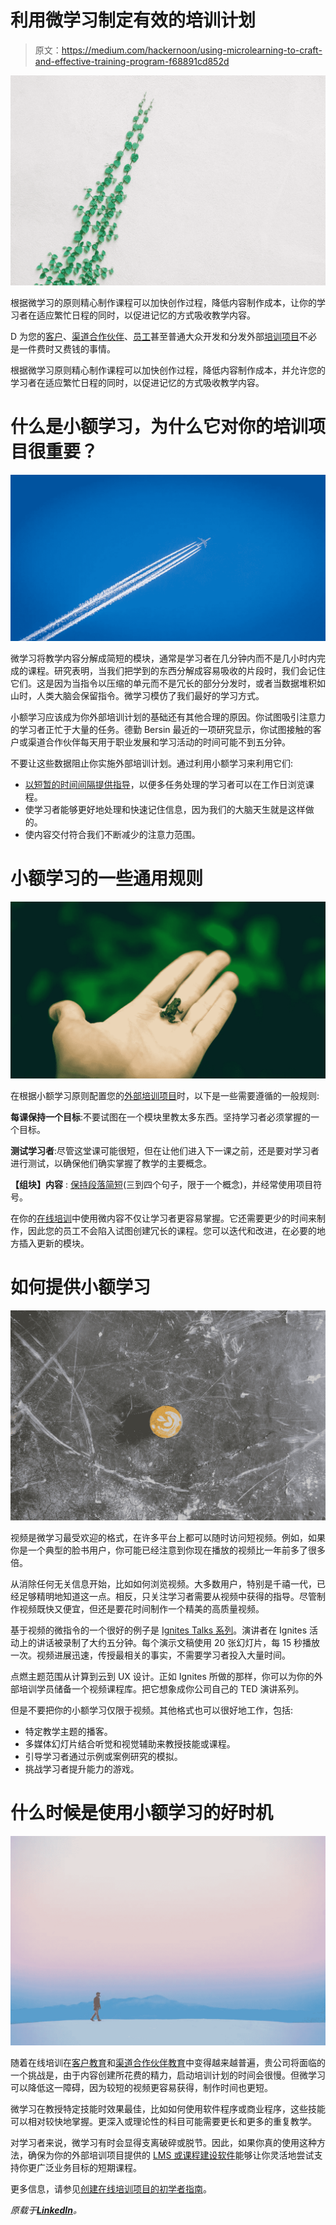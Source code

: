 # 利用微学习制定有效的培训计划

> 原文：<https://medium.com/hackernoon/using-microlearning-to-craft-and-effective-training-program-f68891cd852d>

![](img/55a56174c43d13ee2e1ba876a223a8e8.png)

根据微学习的原则精心制作课程可以加快创作过程，降低内容制作成本，让你的学习者在适应繁忙日程的同时，以促进记忆的方式吸收教学内容。

D 为您的[客户](https://www.northpass.com/customer-training)、[渠道合作伙伴](https://www.northpass.com/channel-partner-training)、[员工](https://www.northpass.com/employee-training)甚至普通大众开发和分发外部[培训项目](https://www.northpass.com/beginners-guide-to-online-training)不必是一件费时又费钱的事情。

根据微学习原则精心制作课程可以加快创作过程，降低内容制作成本，并允许您的学习者在适应繁忙日程的同时，以促进记忆的方式吸收教学内容。

# 什么是小额学习，为什么它对你的培训项目很重要？

![](img/0cc727f518ee301d3a9037779bd8c490.png)

微学习将教学内容分解成简短的模块，通常是学习者在几分钟内而不是几小时内完成的课程。研究表明，当我们把学到的东西分解成容易吸收的片段时，我们会记住它们。这是因为当指令以压缩的单元而不是冗长的部分分发时，或者当数据堆积如山时，人类大脑会保留指令。微学习模仿了我们最好的学习方式。

小额学习应该成为你外部培训计划的基础还有其他合理的原因。你试图吸引注意力的学习者正忙于大量的任务。德勤 Bersin 最近的一项研究显示，你试图接触的客户或渠道合作伙伴每天用于职业发展和学习活动的时间可能不到五分钟。

不要让这些数据阻止你实施外部培训计划。通过利用小额学习来利用它们:

*   [以短暂的时间间隔提供指导](https://www.northpass.com/platform/delivery-and-adminstration)，以便多任务处理的学习者可以在工作日浏览课程。
*   使学习者能够更好地处理和快速记住信息，因为我们的大脑天生就是这样做的。
*   使内容交付符合我们不断减少的注意力范围。

# 小额学习的一些通用规则

![](img/f39a630b3366e614804146298596a625.png)

在根据小额学习原则配置您的[外部培训项目](https://www.northpass.com/beginners-guide-to-online-training)时，以下是一些需要遵循的一般规则:

**每课保持一个目标**:不要试图在一个模块里教太多东西。坚持学习者必须掌握的一个目标。

**测试学习者**:尽管这堂课可能很短，但在让他们进入下一课之前，还是要对学习者进行测试，以确保他们确实掌握了教学的主要概念。

**【组块】内容** : [保持段落简短](https://www.brainpickings.org/2012/09/04/the-ravenous-brain-daniel-bor/)(三到四个句子，限于一个概念)，并经常使用项目符号。

在你的[在线培训](https://www.northpass.com/blog/how-to-create-an-online-course-in-5-easy-steps)中使用微内容不仅让学习者更容易掌握。它还需要更少的时间来制作，因此您的员工不会陷入试图创建冗长的课程。您可以迭代和改进，在必要的地方插入更新的模块。

# 如何提供小额学习

![](img/d23002418fac94843fd6b7328a00fc58.png)

视频是微学习最受欢迎的格式，在许多平台上都可以随时访问短视频。例如，如果你是一个典型的脸书用户，你可能已经注意到你现在播放的视频比一年前多了很多倍。

从消除任何无关信息开始，比如如何浏览视频。大多数用户，特别是千禧一代，已经足够精明地知道这一点。相反，只关注学习者需要从视频中获得的指导。尽管制作视频既快又便宜，但还是要花时间制作一个精美的高质量视频。

基于视频的微指令的一个很好的例子是 [Ignites Talks 系列](http://www.ignitetalks.io/)。演讲者在 Ignites 活动上的讲话被录制了大约五分钟。每个演示文稿使用 20 张幻灯片，每 15 秒播放一次。视频进展迅速，传授最相关的事实，不需要学习者投入大量时间。

点燃主题范围从计算到云到 UX 设计。正如 Ignites 所做的那样，你可以为你的外部培训学员储备一个视频课程库。把它想象成你公司自己的 TED 演讲系列。

但是不要把你的小额学习仅限于视频。其他格式也可以很好地工作，包括:

*   特定教学主题的播客。
*   多媒体幻灯片结合听觉和视觉辅助来教授技能或课程。
*   引导学习者通过示例或案例研究的模拟。
*   挑战学习者提升能力的游戏。

# 什么时候是使用小额学习的好时机

![](img/9548017d2611e06a98074b8021d0e2a9.png)

随着在线培训在[客户教育](https://www.northpass.com/customer-training)和[渠道合作伙伴教育](https://www.northpass.com/channel-partner-training)中变得越来越普遍，贵公司将面临的一个挑战是，由于内容创建所花费的精力，启动培训计划的时间会很慢。但微学习可以降低这一障碍，因为较短的视频更容易获得，制作时间也更短。

微学习在教授特定技能时效果最佳，比如如何使用软件程序或商业程序，这些技能可以相对较快地掌握。更深入或理论性的科目可能需要更长和更多的重复教学。

对学习者来说，微学习有时会显得支离破碎或脱节。因此，如果你真的使用这种方法，确保为你的外部培训项目提供的 [LMS 或课程建设软件](https://www.northpass.com/book-a-demo)能够让你灵活地尝试支持你更广泛业务目标的短期课程。

更多信息，请参见[创建在线培训项目的初学者指南](https://www.northpass.com/beginners-guide-to-online-training)。

*原载于*[***LinkedIn***](https://www.linkedin.com/pulse/using-microlearning-help-boost-your-trainingprogram-schroeder-/?published=t)*。*